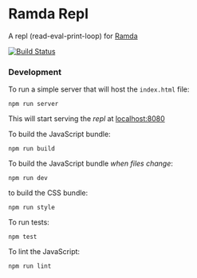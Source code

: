 Ramda Repl
==========

A repl (read-eval-print-loop) for [Ramda](http://ramdajs.com/)

[![Build Status](https://travis-ci.org/ramda/repl.svg?branch=master)](https://travis-ci.org/ramda/repl)

### Development

To run a simple server that will host the `index.html` file:

`npm run server`

This will start serving the _repl_ at [localhost:8080](http://localhost:8080)

To build the JavaScript bundle:

`npm run build`

To build the JavaScript bundle _when files change_:

`npm run dev`

to build the CSS bundle:

`npm run style`

To run tests:

`npm test`

To lint the JavaScript:

`npm run lint`
